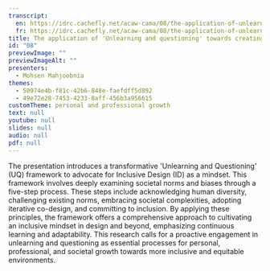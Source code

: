 ```yaml
---
transcript:
  en: https://idrc.cachefly.net/acaw-cama/08/the-application-of-unlearning-and-questioning-towards-creating-and-id-mindset-transcript-en.docx
  fr: https://idrc.cachefly.net/acaw-cama/08/the-application-of-unlearning-and-questioning-towards-creating-and-id-mindset-transcript-fr.docx
title: The application of 'Unlearning and questioning' towards creating and ID mindset
id: "08"
previewImage: ""
previewImageAlt: ""
presenters:
  - Mohsen Mahjoobnia
themes:
  - 50974e4b-f81c-42b6-848e-faefdff5d892
  - 49e72e28-7453-4233-8aff-456b3a956615
customTheme: personal and professional growth
text: null
youtube: null
slides: null
audio: null
pdf: null
---
```

The presentation introduces a transformative 'Unlearning and Questioning' (UQ) framework to advocate for Inclusive Design (ID) as a mindset. This framework involves deeply examining societal norms and biases through a five-step process. These steps include acknowledging human diversity, challenging existing norms, embracing societal complexities, adopting iterative co-design, and committing to inclusion. By applying these principles, the framework offers a comprehensive approach to cultivating an inclusive mindset in design and beyond, emphasizing continuous learning and adaptability. This research calls for a proactive engagement in unlearning and questioning as essential processes for personal, professional, and societal growth towards more inclusive and equitable environments.
